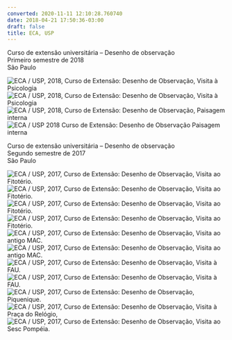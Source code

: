 ```yaml
---
converted: 2020-11-11 12:10:28.760740
date: 2018-04-21 17:50:36-03:00
draft: false
title: ECA, USP
---
```


Curso de extensão universitária – Desenho de observação  
Primeiro semestre de 2018  
São Paulo

![](/wp-content/uploads/2018/04/IMG_20180417_163357.jpg "ECA / USP, 2018, Curso de Extensão: Desenho de Observação, Visita à Psicologia")
![](/wp-content/uploads/2018/04/IMG_20180417_163118.jpg "ECA / USP, 2018, Curso de Extensão: Desenho de Observação, Visita à Psicologia")
![](/wp-content/uploads/2018/04/IMG_20180327_153046.jpg "ECA / USP, 2018, Curso de Extensão: Desenho de Observação, Paisagem interna")
![](/wp-content/uploads/2018/04/IMG_20180327_153027.jpg "ECA / USP 2018 Curso de Extensão: Desenho de Observação Paisagem interna")

Curso de extensão universitária – Desenho de observação  
Segundo semestre de 2017  
São Paulo

![](/wp-content/uploads/2018/04/IMG_20171107_154247.jpg "ECA / USP, 2017, Curso de Extensão: Desenho de Observação, Visita ao Fitotério.")
![](/wp-content/uploads/2018/04/IMG_20171107_154034.jpg "ECA / USP, 2017, Curso de Extensão: Desenho de Observação, Visita ao Fitotério.")
![](/wp-content/uploads/2018/04/IMG_20171107_154016.jpg "ECA / USP, 2017, Curso de Extensão: Desenho de Observação, Visita ao Fitotério.")
![](/wp-content/uploads/2018/04/IMG_20171107_170736.jpg "ECA / USP, 2017, Curso de Extensão: Desenho de Observação, Visita ao Fitotério.")
![](/wp-content/uploads/2018/04/IMG_20171031_161606.jpg "ECA / USP, 2017, Curso de Extensão: Desenho de Observação, Visita ao antigo MAC.")
![](/wp-content/uploads/2018/04/IMG_20171031_163250.jpg "ECA / USP, 2017, Curso de Extensão: Desenho de Observação, Visita ao antigo MAC.")
![](/wp-content/uploads/2018/04/IMG_20171024_154820.jpg "ECA / USP, 2017, Curso de Extensão: Desenho de Observação, Visita à FAU.")
![](/wp-content/uploads/2018/04/IMG_20171024_160518.jpg "ECA / USP, 2017, Curso de Extensão: Desenho de Observação, Visita à FAU.")
![](/wp-content/uploads/2018/04/IMG_20171121_154112.jpg "ECA / USP, 2017, Curso de Extensão: Desenho de Observação, Piquenique.")
![](/wp-content/uploads/2018/04/IMG_20170926_162213.jpg "ECA / USP, 2017, Curso de Extensão: Desenho de Observação, Visita à Praça do Relógio,")
![](/wp-content/uploads/2018/04/IMG_20171017_165044.jpg "ECA / USP, 2017, Curso de Extensão: Desenho de Observação, Visita ao Sesc Pompéia.")
